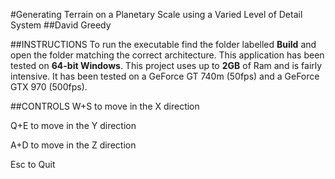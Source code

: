 #Generating Terrain on a Planetary Scale using a Varied Level of Detail System
##David Greedy

##INSTRUCTIONS
To run the executable find the folder labelled **Build** and open the folder matching the correct architecture. This application has been tested on **64-bit Windows**. This project uses up to **2GB** of Ram and is fairly intensive. It has been tested on a GeForce GT 740m (50fps) and a GeForce GTX 970 (500fps).

##CONTROLS
W+S to move in the X direction

Q+E to move in the Y direction

A+D to move in the Z direction

Esc to Quit
